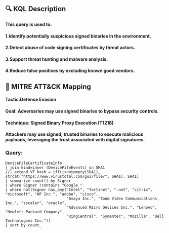 ## 🔍 KQL Description
#### This query is used to:
#### 1.Identify potentially suspicious signed binaries in the environment.
#### 2.Detect abuse of code signing certificates by threat actors.
#### 3.Support threat hunting and malware analysis.
#### 4.Reduce false positives by excluding known good vendors.
## 🧩 MITRE ATT&CK Mapping
#### Tactic:Defense Evasion
#### Goal: Adversaries may use signed binaries to bypass security controls.
#### Technique: Signed Binary Proxy Execution (T1218)
#### Attackers may use signed, trusted binaries to execute malicious payloads, leveraging the trust associated with digital signatures.
### Query:
```KQL
DeviceFileCertificateInfo
| join kind=inner (DeviceFileEvents) on SHA1
//| extend VT_hash = iff(isnotempty(SHA1), strcat("https://www.virustotal.com/gui/file/", SHA1), SHA1)
| summarize count() by Signer
| where Signer !contains "Google "
| where not(Signer has_any("Intel", "fortinet", ".net", "citrix", "microsoft", "HP Inc.", "adobe", "cisco", 
                           "Avaya Inc.", "Zoom Video Communications, Inc.", "zscaler", "oracle", 
                           "Advanced Micro Devices Inc.", "Lenovo", "Hewlett-Packard Company", 
                           "RingCentral", "Symantec", "Mozilla", "Dell Technologies Inc."))
| sort by count_
```
